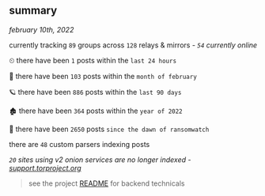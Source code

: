 
## summary
_february 10th, 2022_

currently tracking `89` groups across `128` relays & mirrors - _`54` currently online_

⏲ there have been `1` posts within the `last 24 hours`

🦈 there have been `103` posts within the `month of february`

🪐 there have been `886` posts within the `last 90 days`

🏚 there have been `364` posts within the `year of 2022`

🦕 there have been `2650` posts `since the dawn of ransomwatch`

there are `48` custom parsers indexing posts

_`20` sites using v2 onion services are no longer indexed - [support.torproject.org](https://support.torproject.org/onionservices/v2-deprecation/)_

> see the project [README](https://github.com/thetanz/ransomwatch#ransomwatch--) for backend technicals
